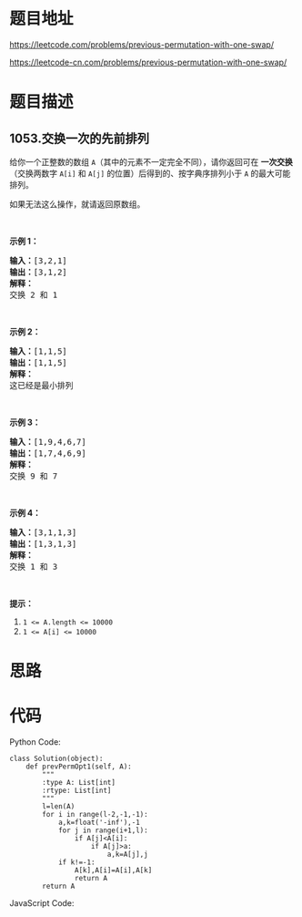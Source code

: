 # 题目地址
https://leetcode.com/problems/previous-permutation-with-one-swap/

https://leetcode-cn.com/problems/previous-permutation-with-one-swap/
# 题目描述
## 1053.交换一次的先前排列
<p>给你一个正整数的数组 <code>A</code>（其中的元素不一定完全不同），请你返回可在&nbsp;<strong>一次交换</strong>（交换两数字 <code>A[i]</code> 和 <code>A[j]</code> 的位置）后得到的、按字典序排列小于 <code>A</code> 的最大可能排列。</p>

<p>如果无法这么操作，就请返回原数组。</p>

<p>&nbsp;</p>

<p><strong>示例 1：</strong></p>

<pre><strong>输入：</strong>[3,2,1]
<strong>输出：</strong>[3,1,2]
<strong>解释：</strong>
交换 2 和 1
</pre>

<p>&nbsp;</p>

<p><strong>示例 2：</strong></p>

<pre><strong>输入：</strong>[1,1,5]
<strong>输出：</strong>[1,1,5]
<strong>解释： </strong>
这已经是最小排列
</pre>

<p>&nbsp;</p>

<p><strong>示例 3：</strong></p>

<pre><strong>输入：</strong>[1,9,4,6,7]
<strong>输出：</strong>[1,7,4,6,9]
<strong>解释：</strong>
交换 9 和 7
</pre>

<p>&nbsp;</p>

<p><strong>示例&nbsp;4：</strong></p>

<pre><strong>输入：</strong>[3,1,1,3]
<strong>输出：</strong>[1,3,1,3]
<strong>解释：
</strong>交换 1 和 3
</pre>

<p>&nbsp;</p>

<p><strong>提示：</strong></p>

<ol>
	<li><code>1 &lt;= A.length &lt;= 10000</code></li>
	<li><code>1 &lt;= A[i] &lt;= 10000</code></li>
</ol>

# 思路

# 代码
Python Code:

```
class Solution(object):
    def prevPermOpt1(self, A):
        """
        :type A: List[int]
        :rtype: List[int]
        """
        l=len(A)
        for i in range(l-2,-1,-1):
            a,k=float('-inf'),-1
            for j in range(i+1,l):
                if A[j]<A[i]:
                    if A[j]>a:
                        a,k=A[j],j
            if k!=-1:
                A[k],A[i]=A[i],A[k]
                return A
        return A

```
JavaScript Code:

```

```
